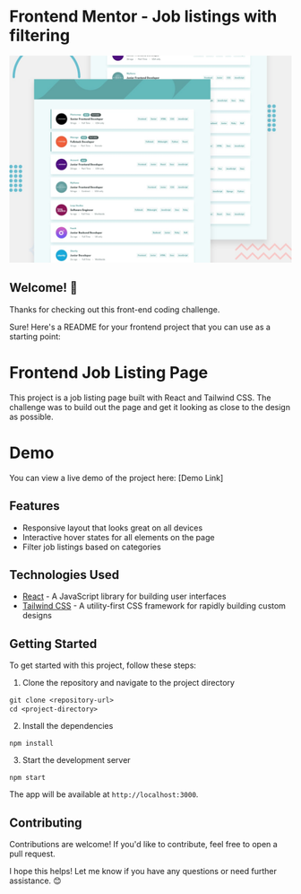 # Frontend Mentor - Job listings with filtering

![Design preview for the Job listings with filtering coding challenge](./design/desktop-preview.jpg)

## Welcome! 👋

Thanks for checking out this front-end coding challenge.

Sure! Here's a README for your frontend project that you can use as a starting point:

# Frontend Job Listing Page

This project is a job listing page built with React and Tailwind CSS. The challenge was to build out the page and get it looking as close to the design as possible.

# Demo
You can view a live demo of the project here: [Demo Link]

## Features

- Responsive layout that looks great on all devices
- Interactive hover states for all elements on the page
- Filter job listings based on categories

## Technologies Used

- [React](https://reactjs.org/) - A JavaScript library for building user interfaces
- [Tailwind CSS](https://tailwindcss.com/) - A utility-first CSS framework for rapidly building custom designs

## Getting Started

To get started with this project, follow these steps:

1. Clone the repository and navigate to the project directory
```
git clone <repository-url>
cd <project-directory>
```

2. Install the dependencies
```
npm install
```

3. Start the development server
```
npm start
```

The app will be available at `http://localhost:3000`.

## Contributing

Contributions are welcome! If you'd like to contribute, feel free to open a pull request.

I hope this helps! Let me know if you have any questions or need further assistance. 😊
